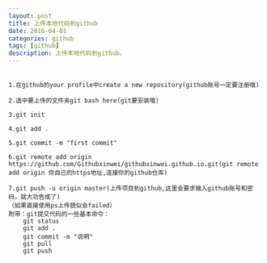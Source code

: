 ---layout: posttitle: 上传本地代码到githubdate: 2016-04-01categories: githubtags: [github]description: 上传本地代码到github。---<pre>    <code>1.在github的your profile中create a new repository(github账号一定要注册哦)2.选中要上传的文件夹git bash here(git要安装哦)3.git init4.git add .5.git commit -m "first commit"6.git remote add origin https://github.com/Githubxinwei/githubxinwei.github.io.git(git remote add origin 你自己的https地址,连接你的github仓库)7.git push -u origin master(上传项目到github,这里会要求输入github账号和密码，就大功告成了)（如果直接使用ps上传貌似会failed）附带：git提交代码的一些基本命令：    git status    git add .    git commit -m "说明"    git pull    git push    </code></pre>